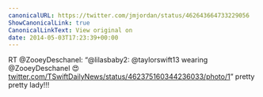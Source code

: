 ```yaml
---
canonicalURL: https://twitter.com/jmjordan/status/462643664733229056
ShowCanonicalLink: true
CanonicalLinkText: View original on
date: 2014-05-03T17:23:39+00:00
---
```

RT @ZooeyDeschanel: “@lilasbaby2: @taylorswift13 wearing @ZooeyDeschanel  😍  [twitter.com/TSwiftDailyNews/status/462375160344236033/photo/1](https://twitter.com/TSwiftDailyNews/status/462375160344236033/photo/1)” pretty pretty lady!!!
